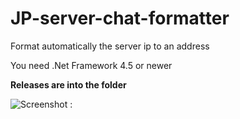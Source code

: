 # JP-server-chat-formatter
Format automatically the server ip to an address

You need .Net Framework 4.5 or newer

**Releases are into the folder** 


![Screenshot : ](http://i.imgur.com/ZGSbaGI.png)


